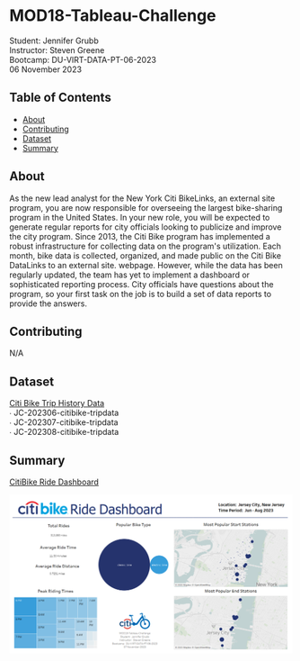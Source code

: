 # MOD18-Tableau-Challenge
Student:  Jennifer Grubb  
Instructor:  Steven Greene  
Bootcamp:  DU-VIRT-DATA-PT-06-2023  
06 November 2023  

## Table of Contents
- [About](#about)
- [Contributing](#contributing)
- [Dataset](#dataset)
- [Summary](#summary)
  
## About
As the new lead analyst for the New York Citi BikeLinks, an external site program, you are now responsible for overseeing the largest bike-sharing program in the United States. In your new role, you will be expected to generate regular reports for city officials looking to publicize and improve the city program. Since 2013, the Citi Bike program has implemented a robust infrastructure for collecting data on the program's utilization. Each month, bike data is collected, organized, and made public on the Citi Bike DataLinks to an external site. webpage. However, while the data has been regularly updated, the team has yet to implement a dashboard or sophisticated reporting process. City officials have questions about the program, so your first task on the job is to build a set of data reports to provide the answers.  

## Contributing
N/A  

## Dataset
<a href="https://s3.amazonaws.com/tripdata/index.html">Citi Bike Trip History Data</a>  
    ∙ JC-202306-citibike-tripdata  
    ∙ JC-202307-citibike-tripdata  
    ∙ JC-202308-citibike-tripdata  
    
## Summary
<a href="https://public.tableau.com/views/CitiBikeRideDashboard/CitiBikeRideDashboard?:language=en-US&publish=yes&:display_count=n&:origin=viz_share_link">CitiBike Ride Dashboard</a>  

<p align="center">
<img src="Images/Tableau.png" alt="MyTableau">
</p>  
